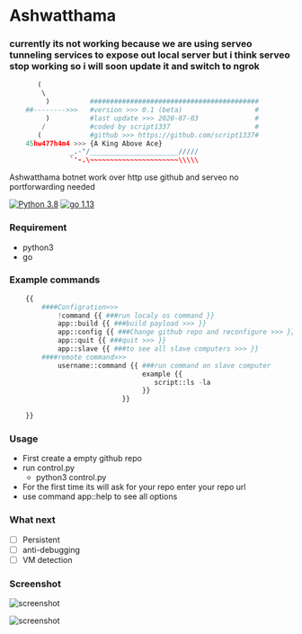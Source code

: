 # Ashwatthama

### currently its not working because we are using serveo tunneling services to expose out local server but i think serveo stop working so i will soon update it and switch to ngrok

```python
       (                                                        
        \                                                       
         )          ##########################################  
    ##-------->>>   #version >>> 0.1 (beta)                  #  
         )          #last update >>> 2020-07-03              #  
        /           #coded by script1337                     #  
       (            #github >>> https://github.com/script1337#  
    45hw477h4m4 >>> {A King Above Ace}                          
               _.-"/______________________/////                 
               `'-.\~~~~~~~~~~~~~~~~~~~~~~\\\\\                 
```

Ashwatthama botnet work over http  use github and serveo no portforwarding needed

[![Python 3.8](https://img.shields.io/badge/python-3.8-yellow.svg)](https://www.python.org/)
[![go 1.13](https://img.shields.io/badge/go-1.13-red.svg)](https://golang.org/)

### Requirement

* python3
* go

### Example commands

```python
    {{
        ####Configration>>>
            !command {{ ###run localy os command }}
            app::build {{ ###build payload >>> }}
            app::config {{ ###Change github repo and reconfigure >>> }}
            app::quit {{ ###quit >>> }}
            app::slave {{ ###to see all slave computers >>> }}
        ####remote command>>>
            username::command {{ ###run command on slave computer 
                                 example {{
                                    script::ls -la
                                 }}
                            }}
            
    }}
```

### Usage
* First create a empty github repo
* run control.py  
  - python3 control.py
* For the first time its will ask for your repo enter your repo url
* use command app::help to see all options

### What next
* [ ] Persistent
* [ ] anti-debugging
* [ ] VM detection

### Screenshot

![screenshot](https://raw.githubusercontent.com/ScRiPt1337/Ashwatthama/master/img/Capture.PNG)

![screenshot](https://raw.githubusercontent.com/ScRiPt1337/Ashwatthama/master/img/Capture1.PNG)
